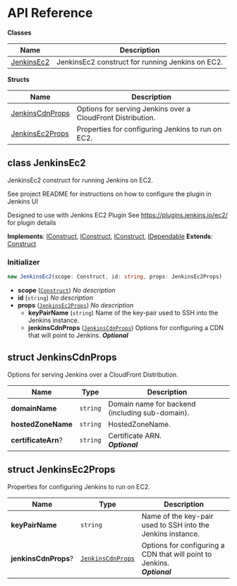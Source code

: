 # API Reference

**Classes**

Name|Description
----|-----------
[JenkinsEc2](#jenkins-cdk-jenkinsec2)|JenkinsEc2 construct for running Jenkins on EC2.


**Structs**

Name|Description
----|-----------
[JenkinsCdnProps](#jenkins-cdk-jenkinscdnprops)|Options for serving Jenkins over a CloudFront Distribution.
[JenkinsEc2Props](#jenkins-cdk-jenkinsec2props)|Properties for configuring Jenkins to run on EC2.



## class JenkinsEc2  <a id="jenkins-cdk-jenkinsec2"></a>

JenkinsEc2 construct for running Jenkins on EC2.

See project README for instructions on how to configure the plugin in Jenkins UI

Designed to use with Jenkins EC2 Plugin
See https://plugins.jenkins.io/ec2/ for plugin details

__Implements__: [IConstruct](#constructs-iconstruct), [IConstruct](#aws-cdk-core-iconstruct), [IConstruct](#constructs-iconstruct), [IDependable](#aws-cdk-core-idependable)
__Extends__: [Construct](#aws-cdk-core-construct)

### Initializer




```ts
new JenkinsEc2(scope: Construct, id: string, props: JenkinsEc2Props)
```

* **scope** (<code>[Construct](#aws-cdk-core-construct)</code>)  *No description*
* **id** (<code>string</code>)  *No description*
* **props** (<code>[JenkinsEc2Props](#jenkins-cdk-jenkinsec2props)</code>)  *No description*
  * **keyPairName** (<code>string</code>)  Name of the key-pair used to SSH into the Jenkins instance. 
  * **jenkinsCdnProps** (<code>[JenkinsCdnProps](#jenkins-cdk-jenkinscdnprops)</code>)  Options for configuring a CDN that will point to Jenkins. __*Optional*__




## struct JenkinsCdnProps  <a id="jenkins-cdk-jenkinscdnprops"></a>


Options for serving Jenkins over a CloudFront Distribution.



Name | Type | Description 
-----|------|-------------
**domainName** | <code>string</code> | Domain name for backend (including sub-domain).
**hostedZoneName** | <code>string</code> | HostedZoneName.
**certificateArn**? | <code>string</code> | Certificate ARN.<br/>__*Optional*__



## struct JenkinsEc2Props  <a id="jenkins-cdk-jenkinsec2props"></a>


Properties for configuring Jenkins to run on EC2.



Name | Type | Description 
-----|------|-------------
**keyPairName** | <code>string</code> | Name of the key-pair used to SSH into the Jenkins instance.
**jenkinsCdnProps**? | <code>[JenkinsCdnProps](#jenkins-cdk-jenkinscdnprops)</code> | Options for configuring a CDN that will point to Jenkins.<br/>__*Optional*__




